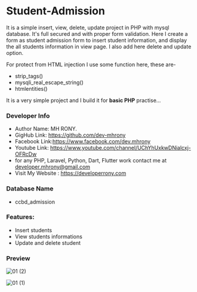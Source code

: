 # Student-Admission

It is a simple insert, view, delete, update project in PHP with mysql database. It's full secured and with proper form validation. Here I create a form as student admission form to insert student information, and display the all students information in view page. I also add here delete and update option.

For protect from HTML injection I use some function here, these are-

- strip_tags()
- mysqli_real_escape_string()
- htmlentities()

It is a very simple project and I build it for **basic PHP** practise...

### Developer Info

- Author Name: MH RONY.
- GigHub Link: https://github.com/dev-mhrony
- Facebook Link:https://www.facebook.com/dev.mhrony
- Youtube Link: https://www.youtube.com/channel/UChYhUxkwDNialcxj-OFRcDw
- for any PHP, Laravel, Python, Dart, Flutter work contact me at developer.mhrony@gmail.com
- Visit My Website : https://developerrony.com

### Database Name
- ccbd_admission


### Features:

- Insert students
- View students informations
- Update and delete student

### Preview

![01 (2)](https://user-images.githubusercontent.com/78216965/222883589-e9f728a5-b693-4e9f-9eca-c669ca56f69a.png)

![01 (1)](https://user-images.githubusercontent.com/78216965/222883586-55ec88f6-e32a-4b48-bdd0-287091c57b91.png)
